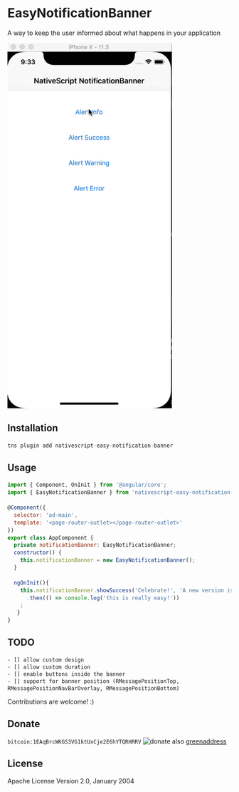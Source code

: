 # EasyNotificationBanner

A way to keep the user informed about what happens in your application

![Sample iOS](screenshots/ios.gif)



## Installation


```javascript
tns plugin add nativescript-easy-notification-banner
```

## Usage 

```javascript
import { Component, OnInit } from '@angular/core';
import { EasyNotificationBanner } from 'nativescript-easy-notification-banner';

@Component({
  selector: 'ad-main',
  template: '<page-router-outlet></page-router-outlet>'
})
export class AppComponent {
  private notificationBanner: EasyNotificationBanner;
  constructor() {
    this.notificationBanner = new EasyNotificationBanner();
  }

  ngOnInit(){
    this.notificationBanner.showSuccess('Celebrate!', 'A new version is available')
      .then(() => console.log('this is really easy!'))
    ;
   }
}
```
    
## TODO

```
- [] allow custom design
- [] allow custom duration
- [] enable buttons inside the banner
- [] support for banner position (RMessagePositionTop, RMessagePositionNavBarOverlay, RMessagePositionBottom)
```

Contributions are welcome! :)

## Donate
`bitcoin:1EAqBrcWKGS3VG1ktUxCje2E6hYTQRHRRV`
![donate](assets/donate.png)
also [greenaddress](https://greenaddress.it/pay/GAkvTDFTMKQmXYSc2BddzSEAWdHhx/)

## License

Apache License Version 2.0, January 2004
